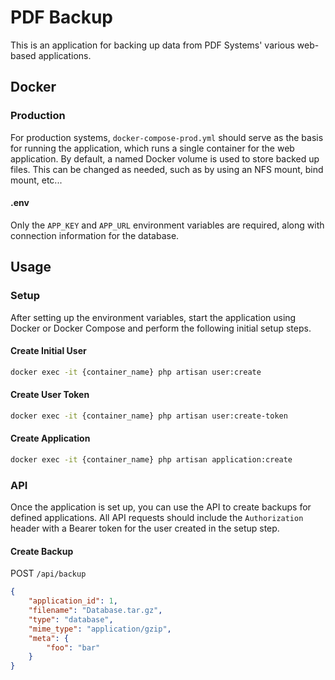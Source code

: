 # PDF Backup

This is an application for backing up data from PDF Systems' various web-based applications.

## Docker

### Production
For production systems, `docker-compose-prod.yml` should serve as the basis for running the application, which runs a single container for the web application.
By default, a named Docker volume is used to store backed up files. This can be changed as needed, such as by using an NFS mount, bind mount, etc...

#### .env
Only the `APP_KEY` and `APP_URL` environment variables are required, along with connection information for the database.

## Usage

### Setup
After setting up the environment variables, start the application using Docker or Docker Compose and perform the
following initial setup steps.

#### Create Initial User
```bash
docker exec -it {container_name} php artisan user:create
```

#### Create User Token
```bash
docker exec -it {container_name} php artisan user:create-token
```

#### Create Application
```bash
docker exec -it {container_name} php artisan application:create
```

### API

Once the application is set up, you can use the API to create backups for defined applications.
All API requests should include the `Authorization` header with a Bearer token for the user created in the setup step.

#### Create Backup
POST `/api/backup`
```json
{
    "application_id": 1,
    "filename": "Database.tar.gz",
    "type": "database",
    "mime_type": "application/gzip",
    "meta": {
        "foo": "bar"
    }
}
```
